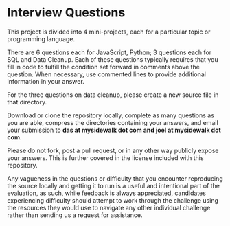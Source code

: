 Interview Questions
===================

This project is divided into 4 mini-projects, each for a particular topic or programming language.

There are 6 questions each for JavaScript, Python; 3 questions each for SQL and Data Cleanup. Each of these
questions typically requires that you fill in code to fulfill the condition set forward in comments
above the question. When necessary, use commented lines to provide additional information in your
answer.

For the three questions on data cleanup, please create a new source file in that directory.

Download or clone the repository locally, complete as many questions as you are able, compress the
directories containing your answers, and email your submission to **das at mysidewalk dot com and
joel at mysidewalk dot com**.

Please do not fork, post a pull request, or in any other way publicly expose your answers. This is
further covered in the license included with this repository.

Any vagueness in the questions or difficulty that you encounter reproducing the source locally
and getting it to run is a useful and intentional part of the evaluation, as such, while feedback is
always appreciated, candidates experiencing difficulty should attempt to work through the challenge using
the resources they would use to navigate any other individual challenge rather than sending us a request
for assistance.
